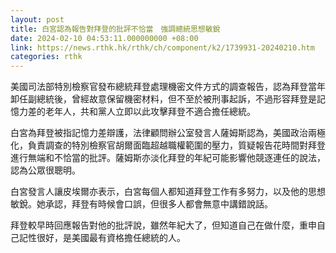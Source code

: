```yaml
---
layout: post
title: 白宮認為報告對拜登的批評不恰當　強調總統思想敏銳
date: 2024-02-10 04:53:11.000000000 +08:00
link: https://news.rthk.hk/rthk/ch/component/k2/1739931-20240210.htm
categories: rthk
---
```


美國司法部特別檢察官發布總統拜登處理機密文件方式的調查報告，認為拜登當年卸任副總統後，曾經故意保留機密材料，但不至於被刑事起訴，不過形容拜登是記憶力差的老年人，共和黨人立即以此攻擊拜登不適合擔任總統。

白宮為拜登被指記憶力差辯護，法律顧問辦公室發言人薩姆斯認為，美國政治兩極化，負責調查的特別檢察官胡爾面臨超越職權範圍的壓力，質疑報告花時間對拜登進行無端和不恰當的批評。薩姆斯亦淡化拜登的年紀可能影響他競逐連任的說法，認為公眾很聰明。

白宮發言人讓皮埃爾亦表示，白宮每個人都知道拜登工作有多努力，以及他的思想敏銳。她承認，拜登有時候會口誤，但很多人都會無意中講錯說話。

拜登較早時回應報告對他的批評說，雖然年紀大了，但知道自己在做什麼，重申自己記性很好，是美國最有資格擔任總統的人。
